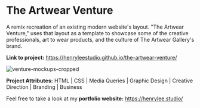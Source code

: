 # The Artwear Venture

A remix recreation of an existing modern website's layout. "The Artwear Venture," uses that layout as a template to showcase some of the creative professionals, art to wear products, and the culture of The Artwear Gallery's brand. 

**Link to project:** https://henryleestudio.github.io/the-artwear-venture/

![venture-mockups-cropped](https://user-images.githubusercontent.com/101936420/164995922-41697819-cf11-4d7c-acf8-16881fe4790d.png)



**Project Attributes:** HTML | CSS | Media Queries | Graphic Design | Creative Direction | Branding | Business



Feel free to take a look at my **portfolio website:** https://henrylee.studio/
